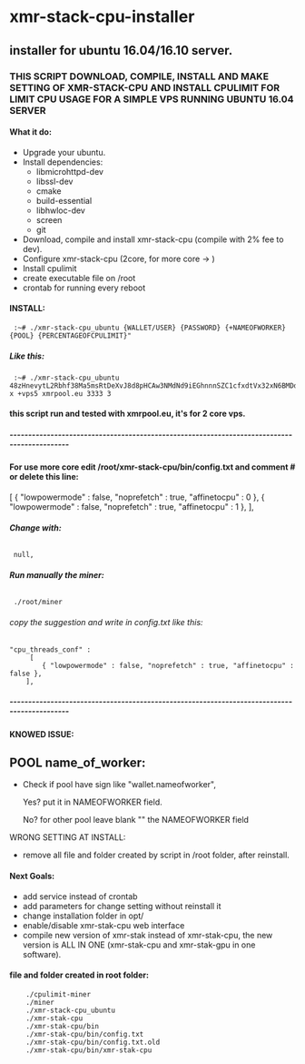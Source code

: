 # **xmr-stack-cpu-installer**
## **installer for ubuntu 16.04/16.10 server.**



### THIS SCRIPT DOWNLOAD, COMPILE, INSTALL AND MAKE SETTING OF XMR-STACK-CPU AND INSTALL CPULIMIT FOR LIMIT CPU USAGE FOR A SIMPLE VPS RUNNING UBUNTU 16.04 SERVER

#### What it do:
- Upgrade your ubuntu.
- Install dependencies:
	- libmicrohttpd-dev
	- libssl-dev
	- cmake
	- build-essential
	- libhwloc-dev
	- screen
	- git
- Download, compile and install xmr-stack-cpu (compile with 2% fee to dev).
- Configure xmr-stack-cpu (2core, for more core -> )
- Install cpulimit
- create executable file on /root
- crontab for running every reboot


#### **INSTALL**:
	 :~# ./xmr-stack-cpu_ubuntu {WALLET/USER} {PASSWORD} {+NAMEOFWORKER} {POOL} {PERCENTAGEOFCPULIMIT}"

##### **Like this**:
	 :~# ./xmr-stack-cpu_ubuntu 48zHnevytL2Rbhf38Ma5msRtDeXvJ8d8pHCAw3NMdNd9iEGhnnnSZC1cfxdtVx32xN6BMDdfgDZHaaianRA831PyLPcy5tk x +vps5 xmrpool.eu 3333 3





#### **this script run and tested with xmrpool.eu, it's for 2 core vps.**

##### --------------------------------------------------------------------------------------------
#### **For use more core edit /root/xmr-stack-cpu/bin/config.txt and comment # or delete this line:**

  [
     { "lowpowermode" : false, "noprefetch" : true, "affinetocpu" : 0 },
      { "lowpowermode" : false, "noprefetch" : true, "affinetocpu" : 1 },
    ],

###### **Change with:**
	 null,

###### **Run manually the miner:**

	 ./root/miner
###### copy the suggestion and write in config.txt like this:
	"cpu_threads_conf" :
		 [
		    { "lowpowermode" : false, "noprefetch" : true, "affinetocpu" : false },
		],




##### --------------------------------------------------------------------------------------------

#### KNOWED ISSUE:
POOL name_of_worker:
-
- Check if pool have sign like "wallet.nameofworker",

	Yes? put it in NAMEOFWORKER field.

    No? for other pool leave blank "" the NAMEOFWORKER field

WRONG SETTING AT INSTALL:
- remove all file and folder created by script in /root folder, after reinstall.



#### Next Goals:
- add service instead of crontab
- add parameters for change setting without reinstall it
- change installation folder in opt/
- enable/disable xmr-stak-cpu web interface
- compile new version of xmr-stak instead of xmr-stak-cpu, the new version is ALL IN ONE (xmr-stak-cpu and xmr-stak-gpu in one software).



#### file and folder created in root folder:
		./cpulimit-miner
        ./miner
        ./xmr-stack-cpu_ubuntu
        ./xmr-stak-cpu
        ./xmr-stak-cpu/bin
        ./xmr-stak-cpu/bin/config.txt
        ./xmr-stak-cpu/bin/config.txt.old
        ./xmr-stak-cpu/bin/xmr-stak-cpu
